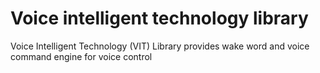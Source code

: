 # Voice intelligent technology library

Voice Intelligent Technology (VIT) Library provides wake word and voice command engine for voice control

